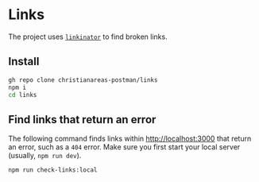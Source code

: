 # Links

The project uses [`linkinator`](https://github.com/JustinBeckwith/linkinator#readme) to find broken links.

## Install

```bash
gh repo clone christianareas-postman/links
npm i
cd links
```
## Find links that return an error

The following command finds links within [http://localhost:3000](http://localhost:3000) that return an error, such as a `404` error. Make sure you first start your local server (usually, `npm run dev`).

```bash
npm run check-links:local
```
